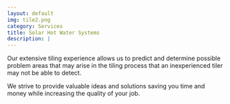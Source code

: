 ```yaml
---
layout: default
img: tile2.png
category: Services
title: Solar Hot Water Systems
description: |
---
```

Our extensive tiling experience allows us to predict and determine possible problem areas that may arise in the tiling process that an inexperienced tiler may not be able to detect.

We strive to provide valuable ideas and solutions saving you time and money while increasing the quality of your job.
